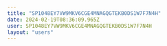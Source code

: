 ```yaml
---
title: "SP1048EY7VW9MKV6CGE4MNAGQGTEKB0DS1W7F7N4H"
date: 2024-02-19T08:36:09.965Z
user: SP1048EY7VW9MKV6CGE4MNAGQGTEKB0DS1W7F7N4H
layout: "users"
---
```

    